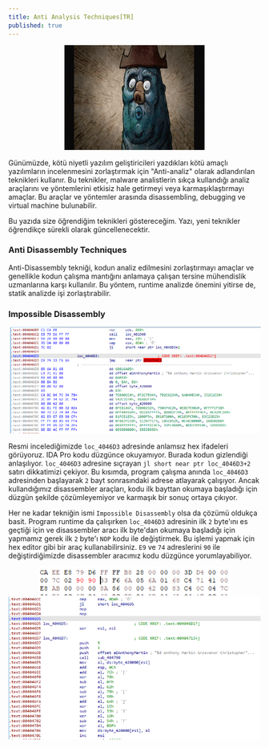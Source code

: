 ```yaml
---
title: Anti Analysis Techniques[TR]
published: true
---
```


<div style="text-align:center"><img src="/assets/captan.jpg" alt="FlapJack Captain" ></div>

Günümüzde, kötü niyetli yazılım geliştiricileri yazdıkları kötü amaçlı yazılımların incelenmesini zorlaştırmak için "Anti-analiz" olarak adlandırılan teknikleri kullanır. Bu teknikler, malware analistlerin sıkça kullandığı analiz araçlarını ve yöntemlerini etkisiz hale getirmeyi veya karmaşıklaştırmayı amaçlar. Bu araçlar ve yöntemler arasında disassembling, debugging ve virtual machine bulunabilir.

Bu yazıda size öğrendiğim teknikleri göstereceğim. Yazı, yeni teknikler öğrendikçe sürekli olarak güncellenecektir.

### [](#header-2)Anti Disassembly Techniques

Anti-Disassembly tekniği, kodun analiz edilmesini zorlaştırmayı amaçlar ve genellikle kodun çalışma mantığını anlamaya çalışan tersine mühendislik uzmanlarına karşı kullanılır. Bu yöntem, runtime analizde önemini yitirse de, statik analizde işi zorlaştırabilir.

### [](#header-3)Impossible Disassembly

<div style="text-align:center"><img src="/assets/ImpossibleDisassembly.png" alt="FlapJack Captain" ></div>

Resmi incelediğimizde `loc_4046D3` adresinde anlamsız hex ifadeleri görüyoruz. IDA Pro kodu düzgünce okuyamıyor. Burada kodun gizlendiği anlaşılıyor. `loc_4046D3` adresine sıçrayan `jl short near ptr loc_4046D3+2` satırı dikkatimizi çekiyor. Bu kısımda, program çalışma anında `loc_4046D3` adresinden başlayarak `2` bayt sonrasındaki adrese atlayarak çalışıyor. Ancak kullandığımız disassembler araçları, kodu ilk bayttan okumaya başladığı için düzgün şekilde çözümleyemiyor ve karmaşık bir sonuç ortaya çıkıyor.

Her ne kadar tekniğin ismi `Impossible Disassembly` olsa da çözümü oldukça basit. Program runtime da çalışırken `loc_4046D3` adresinin ilk `2` byte'ını es geçtiği için ve disassembler aracı ilk byte'dan okumaya başladığı için yapmamız gerek ilk `2` byte'ı `NOP` kodu ile değiştirmek. Bu işlemi yapmak için hex editor gibi bir araç kullanabilirsiniz. `E9` ve `74` adreslerini `90` ile değiştirdiğimizde disassembler aracımız kodu düzgünce yorumlayabiliyor.

<div style="text-align:center"><img src="/assets/opcode_patching.png" alt="FlapJack Captain" ></div>
<div style="text-align:center"><img src="/assets/ImpossibleDisassembly2.png" alt="FlapJack Captain" ></div>





